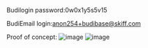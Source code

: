 Budilogin password:0w0x1y5s5v15

BudiEmail login:anon254+budibase@skiff.com

Proof of concept:
![image](https://github.com/user-attachments/assets/7f28f8c4-6fe4-418d-a0d1-ee1bb2ec5e3d)
![image](https://github.com/user-attachments/assets/c1099c0b-e4d9-48f5-a697-871604e56630)
